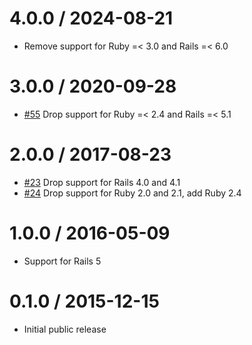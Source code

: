 # 4.0.0 / 2024-08-21

- Remove support for Ruby =< 3.0 and Rails =< 6.0

# 3.0.0 / 2020-09-28

- [#55](https://github.com/gocardless/activerecord-safer_migrations/pull/55) Drop support for Ruby =< 2.4 and Rails =< 5.1

# 2.0.0 / 2017-08-23

- [#23](https://github.com/gocardless/activerecord-safer_migrations/pull/23) Drop support for Rails 4.0 and 4.1
- [#24](https://github.com/gocardless/activerecord-safer_migrations/pull/24) Drop support for Ruby 2.0 and 2.1, add Ruby 2.4

# 1.0.0 / 2016-05-09

- Support for Rails 5

# 0.1.0 / 2015-12-15

- Initial public release
